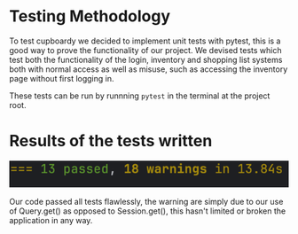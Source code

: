 Testing Methodology
==================

To test cupboardy we decided to implement unit tests with pytest, this is a good way to prove the functionality of our project.
We devised tests which test both the functionality of the login, inventory and shopping list systems both with normal access
as well as misuse, such as accessing the inventory page without first logging in.

These tests can be run by runnning ```pytest``` in the terminal at the project root.

Results of the tests written
=====

![alt text](./static/tests_passed.png)

Our code passed all tests flawlessly, the warning are simply due to our use of Query.get() as opposed to Session.get(), 
this hasn't limited or broken the application in any way.

